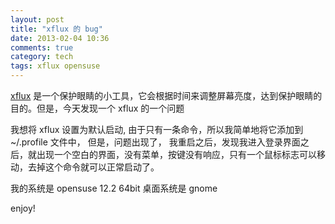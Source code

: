 ```yaml
---
layout: post
title: "xflux 的 bug"
date: 2013-02-04 10:36
comments: true
category: tech
tags: xflux opensuse
---
```


[xflux](http://stereopsis.com/flux/) 是一个保护眼睛的小工具，它会根据时间来调整屏幕亮度，达到保护眼睛的目的。但是，今天发现一个 xflux 的一个问题

<!--more-->

我想将 xflux 设置为默认启动, 由于只有一条命令，所以我简单地将它添加到 ~/.profile 文件中， 但是，问题出现了， 我重启之后，发现我进入登录界面之后，就出现一个空白的界面，没有菜单，按键没有响应，只有一个鼠标标志可以移动，去掉这个命令就可以正常启动了。

我的系统是 opensuse 12.2 64bit 桌面系统是 gnome

enjoy!
